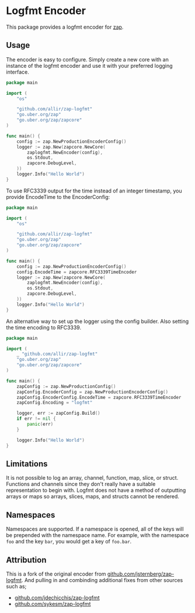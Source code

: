 # Logfmt Encoder

This package provides a logfmt encoder for [zap][zap].

## Usage

The encoder is easy to configure. Simply create a new core with an instance of the logfmt encoder and use it with your preferred logging interface.

```go
package main

import (
    "os"

    "github.com/allir/zap-logfmt"
    "go.uber.org/zap"
    "go.uber.org/zap/zapcore"
)

func main() {
    config := zap.NewProductionEncoderConfig()
    logger := zap.New(zapcore.NewCore(
        zaplogfmt.NewEncoder(config),
        os.Stdout,
        zapcore.DebugLevel,
    ))
    logger.Info("Hello World")
}
```

To use RFC3339 output for the time instead of an integer timestamp, you provide EncodeTime to the EncoderConfig:

```go
package main

import (
    "os"

    "github.com/allir/zap-logfmt"
    "go.uber.org/zap"
    "go.uber.org/zap/zapcore"
)

func main() {
    config := zap.NewProductionEncoderConfig()
    config.EncodeTime = zapcore.RFC3339TimeEncoder
    logger := zap.New(zapcore.NewCore(
        zaplogfmt.NewEncoder(config),
        os.Stdout,
        zapcore.DebugLevel,
    ))
    logger.Info("Hello World")
}
```

An alternative way to set up the logger using the config builder. Also setting the time encoding to RFC3339.

```go
package main

import (
    _ "github.com/allir/zap-logfmt"
    "go.uber.org/zap"
    "go.uber.org/zap/zapcore"
)

func main() {
    zapConfig := zap.NewProductionConfig()
    zapConfig.EncoderConfig = zap.NewProductionEncoderConfig()
    zapConfig.EncoderConfig.EncodeTime = zapcore.RFC3339TimeEncoder
    zapConfig.Encoding = "logfmt"

    logger, err := zapConfig.Build()
    if err != nil {
        panic(err)
    }

    logger.Info("Hello World")
}
```

## Limitations

It is not possible to log an array, channel, function, map, slice, or
struct. Functions and channels since they don't really have a suitable
representation to begin with. Logfmt does not have a method of
outputting arrays or maps so arrays, slices, maps, and structs cannot be
rendered.

## Namespaces

Namespaces are supported. If a namespace is opened, all of the keys will
be prepended with the namespace name. For example, with the namespace
`foo` and the key `bar`, you would get a key of `foo.bar`.

## Attribution

This is a fork of the original encoder from [github.com/jsternberg/zap-logfmt][jsternberg]. And pulling in and combinding additional fixes from other sources such as;

* [github.com/jdechicchis/zap-logfmt][jdechicchis]
* [github.com/sykesm/zap-logfmt][sykesm]

[zap]: https://github.com/uber-go/zap
[jsternberg]: https://github.com/jsternberg/zap-logfmt
[jdechicchis]: https://github.com/jdechicchis/zap-logfmt
[sykesm]: https://github.com/sykesm/zap-logfmt
